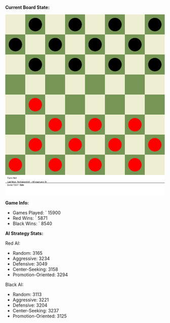 
**Current Board State:**  
<!-- START_GIF -->
![Checkers Game](./checkers_game.gif)
<!-- END_GIF -->

**Game Info:**  
- Games Played: `<!-- GAMES_PLAYED --> 15900
- Red Wins: `<!-- RED_WINS --> 5871
- Black Wins: `<!-- BLACK_WINS --> 8540

<!-- AI_STATS -->
**AI Strategy Stats:**

Red AI:
- Random: 3165
- Aggressive: 3234
- Defensive: 3049
- Center-Seeking: 3158
- Promotion-Oriented: 3294

Black AI:
- Random: 3113
- Aggressive: 3221
- Defensive: 3204
- Center-Seeking: 3237
- Promotion-Oriented: 3125
